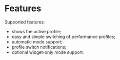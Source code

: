 # Features

Supported features:

  * shows the active profile;
  * easy and simple switching of performance profiles;
  * automatic mode support;
  * profile switch notifications;
  * optional widget-only mode support.
